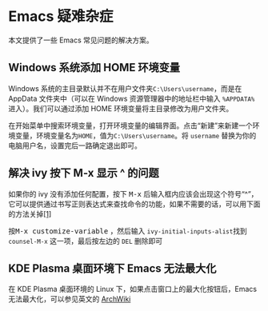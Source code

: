 # Emacs 疑难杂症

本文提供了一些 Emacs 常见问题的解决方案。

## Windows 系统添加 HOME 环境变量

Windows 系统的主目录默认并不在用户文件夹`C:\Users\username`，而是在 AppData 文件夹中（可以在 Windows 资源管理器中的地址栏中输入 `%APPDATA%` 进入）。我们可以通过添加 HOME 环境变量将主目录修改为用户文件夹。

在开始菜单中搜索环境变量，打开环境变量的编辑界面。点击“新建”来新建一个环境变量，环境变量名为`HOME`，值为`C:\Users\username`。将 `username` 替换为你的电脑用户名，设置完后一路确定退出即可。

## 解决 ivy 按下 M-x 显示 ^ 的问题

如果你的 ivy 没有添加任何配置，按下 <kbd>M-x</kbd>  后输入框内应该会出现这个符号“^”，它可以提供通过书写正则表达式来查找命令的功能，如果不需要的话，可以用下面的方法关掉[[1]](https://stackoverflow.com/questions/69326308/how-can-i-prevent-swiper-from-showing-in-spacemacs)

按<kbd>M-x customize-variable</kbd> ，然后输入 `ivy-initial-inputs-alist`找到 `counsel-M-x` 这一项，最后按左边的 `DEL` 删除即可

## KDE Plasma 桌面环境下 Emacs 无法最大化

在 KDE Plasma 桌面环境的 Linux 下，如果点击窗口上的最大化按钮后，Emacs 无法最大化，可以参见英文的 [ArchWiki](https://wiki.archlinux.org/title/Emacs#Improper_window_resizing_in_KDE)


